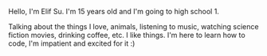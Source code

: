 Hello, I'm Elif Su. I'm 15 years old and I'm going to high school 1.

Talking about the things I love, animals, listening to music, watching science fiction movies, drinking coffee, etc. I like things.
I'm here to learn how to code, I'm impatient and excited for it :)

<!---
Richlina/Richlina is a ✨ special ✨ repository because its `README.md` (this file) appears on your GitHub profile.
You can click the Preview H
--->
